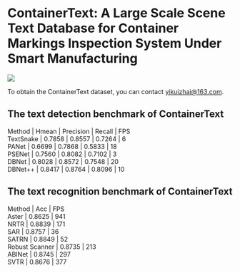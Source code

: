 # ContainerText: A Large Scale Scene Text Database for Container Markings Inspection System Under Smart Manufacturing
![](/figure1.jpeg)

To obtain the ContainerText dataset, you can contact yikuizhai@163.com.

## The text detection benchmark of ContainerText 
Method | Hmean | Precision | Recall | FPS  
TextSnake | 0.7858 | 0.8557 | 0.7264 | 6  
PANet | 0.6699 | 0.7868 | 0.5833 | 18  
PSENet | 0.7560 | 0.8082 | 0.7102 | 3  
DBNet | 0.8028 | 0.8572 | 0.7548 | 20  
DBNet++ | 0.8417 | 0.8764 | 0.8096 | 10  


## The text recognition benchmark of ContainerText 
Method | Acc | FPS  
Aster | 0.8625 | 941  
NRTR | 0.8839 | 171  
SAR | 0.8757 | 36  
SATRN | 0.8849 | 52  
Robust Scanner | 0.8735 | 213  
ABINet | 0.8745 | 297  
SVTR | 0.8676 | 377  
